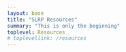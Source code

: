 ```yaml
---
layout: base
title: "SLRP Resources"
summary: "This is only the beginning"
toplevel: Resources
# toplevellink: /resources
---
```



